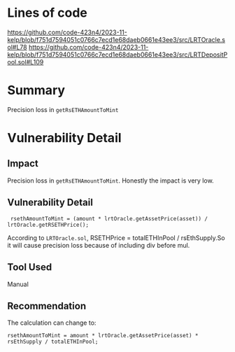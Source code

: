 # Lines of code
https://github.com/code-423n4/2023-11-kelp/blob/f751d7594051c0766c7ecd1e68daeb0661e43ee3/src/LRTOracle.sol#L78
https://github.com/code-423n4/2023-11-kelp/blob/f751d7594051c0766c7ecd1e68daeb0661e43ee3/src/LRTDepositPool.sol#L109

# Summary
Precision loss in ```getRsETHAmountToMint```

# Vulnerability Detail
## Impact
Precision loss in ```getRsETHAmountToMint```. Honestly the impact is very low.

## Vulnerability Detail
```
 rsethAmountToMint = (amount * lrtOracle.getAssetPrice(asset)) / lrtOracle.getRSETHPrice();
```
According to ```LRTOracle.sol```, RSETHPrice = totalETHInPool / rsEthSupply.So it will cause precision loss because of including div before mul.

## Tool Used
Manual

## Recommendation
The calculation can change to:
```
rsethAmountToMint = amount * lrtOracle.getAssetPrice(asset) * rsEthSupply / totalETHInPool;
```

